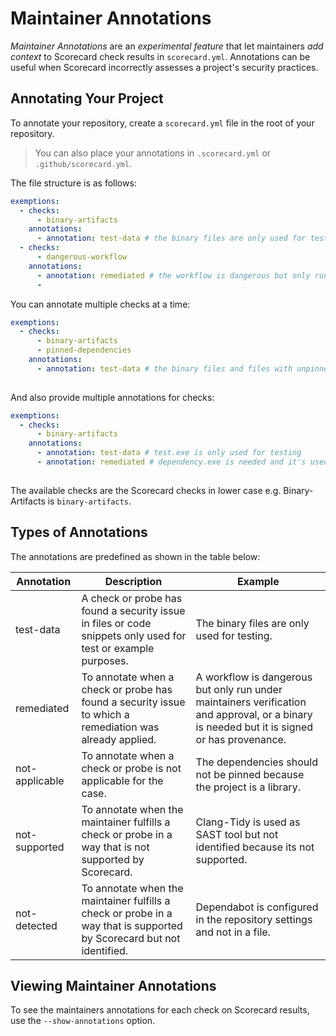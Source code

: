 # Maintainer Annotations

*Maintainer Annotations* are an *experimental feature* that let maintainers *add context* to Scorecard check results in `scorecard.yml`. Annotations can be useful when Scorecard incorrectly assesses a project's security practices.

## Annotating Your Project

To annotate your repository, create a `scorecard.yml` file in the root of your repository.
> You can also place your annotations in `.scorecard.yml` or `.github/scorecard.yml`.

The file structure is as follows:

```yml
exemptions:
  - checks:
      - binary-artifacts
    annotations:
      - annotation: test-data # the binary files are only used for testing
  - checks:
      - dangerous-workflow
    annotations:
      - annotation: remediated # the workflow is dangerous but only run under maintainers verification and approval
      -
```

You can annotate multiple checks at a time:

```yml
exemptions:
  - checks:
      - binary-artifacts
      - pinned-dependencies
    annotations:
      - annotation: test-data # the binary files and files with unpinned dependencies are only used for testing
 
```

And also provide multiple annotations for checks:

```yml
exemptions:
  - checks:
      - binary-artifacts
    annotations:
      - annotation: test-data # test.exe is only used for testing 
      - annotation: remediated # dependency.exe is needed and it's used but the binary signature is verified
  
```

The available checks are the Scorecard checks in lower case e.g. Binary-Artifacts is `binary-artifacts`.

## Types of Annotations

The annotations are predefined as shown in the table below:

| Annotation | Description | Example |
|------------|-------------|---------|
| test-data | A check or probe has found a security issue in files or code snippets only used for test or example purposes. | The binary files are only used for testing. |
| remediated | To annotate when a check or probe has found a security issue to which a remediation was already applied. | A workflow is dangerous but only run under maintainers verification and approval, or a binary is needed but it is signed or has provenance. |
| not-applicable | To annotate when a check or probe is not applicable for the case. | The dependencies should not be pinned because the project is a library. |
| not-supported | To annotate when the maintainer fulfills a check or probe in a way that is not supported by Scorecard. | Clang-Tidy is used as SAST tool but not identified because its not supported. |
| not-detected | To annotate when the maintainer fulfills a check or probe in a way that is supported by Scorecard but not identified. | Dependabot is configured in the repository settings and not in a file. |

## Viewing Maintainer Annotations

To see the maintainers annotations for each check on Scorecard results, use the `--show-annotations` option.
